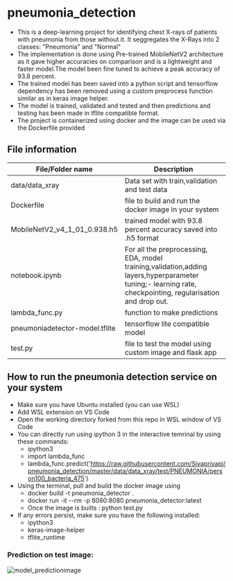 # pneumonia_detection

* This is a deep-learning project for identifying chest X-rays of patients with pneumonia from those without it. It seggregates the X-Rays into 2 classes: "Pneumonia" and "Normal"
* The implementation is done using Pre-trained MobileNetV2 architecture as it gave higher accuracies on comparison and is a lightweight and faster model.The model been fine tuned to achieve a peak accuracy of 93.8 percent.
* The trained model has been saved into a python script and tensorflow dependency has been removed using a custom preprocess function similar as in keras image helper.
* The model is trained, validated and tested and then predictions and testing has been made in tflite compatible format.
* The project is containerized using docker and the image can be used via the Dockerfile provided

## File information
|File/Folder name|Description|
|---|--
|data/data_xray|Data set with train,validation and test data|
|Dockerfile|file to build and run the docker image in your system|
|MobileNetV2_v4_1_01_0.938.h5|trained model with 93.8 percent accuracy saved into .h5 format|
|notebook.ipynb|For all the preprocessing, EDA, model training,validation,adding layers,hyperparameter tuning;- learning rate, checkpointing, regularisation and drop out.|
|lambda_func.py|function to make predictions|
|pneumoniadetector-model.tflite|tensorflow lite compatible model|
|test.py|file to test the model using custom image and flask app|
## How to run the pneumonia detection service on your system
* Make sure you have Ubuntu installed (you can use WSL)
* Add WSL extension on VS Code 
* Open the working directory forked from this repo in WSL window of VS Code
* You can directly run using ipython 3 in the interactive temrinal by using these commands:
     * ipython3
     * import lambda_func
     * lambda_func.predict('https://raw.githubusercontent.com/Sivapriyapj/pneumonia_detection/master/data/data_xray/test/PNEUMONIA/person100_bacteria_475')
* Using the terminal, pull and build the docker image using
     * docker build -t pneumonia_detector .
     * docker run -it --rm -p 8080:8080 pneumonia_detector:latest
     * Once the image is builts : python test.py
* If any errors persist, make sure you have the following installed:
     * ipython3
     * keras-image-helper
     * tflite_runtime
### Prediction on test image:     
![model_predictionimage](https://user-images.githubusercontent.com/86096781/208323414-93fd0b69-aafc-4c57-92d8-bc03f708c91b.png)
